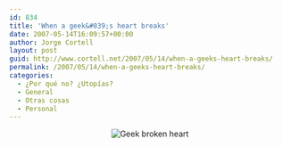 ```yaml
---
id: 834
title: 'When a geek&#039;s heart breaks'
date: 2007-05-14T16:09:57+00:00
author: Jorge Cortell
layout: post
guid: http://www.cortell.net/2007/05/14/when-a-geeks-heart-breaks/
permalink: /2007/05/14/when-a-geeks-heart-breaks/
categories:
  - ¿Por qué no? ¿Utopías?
  - General
  - Otras cosas
  - Personal
---
```

<div style="text-align: center">
  <img alt="Geek broken heart" title="Geek broken heart" src="http://farm1.static.flickr.com/221/497927570_7bde9598d7.jpg?v=0" />
</div>